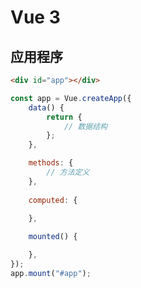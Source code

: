 # Vue 3

## 应用程序

``` html
<div id="app"></div>
```

``` js
const app = Vue.createApp({
    data() {
        return {
            // 数据结构
        };
    },

    methods: {
        // 方法定义
    },
    
    computed: {
        
    },

    mounted() {

    },
});
app.mount("#app");
```
